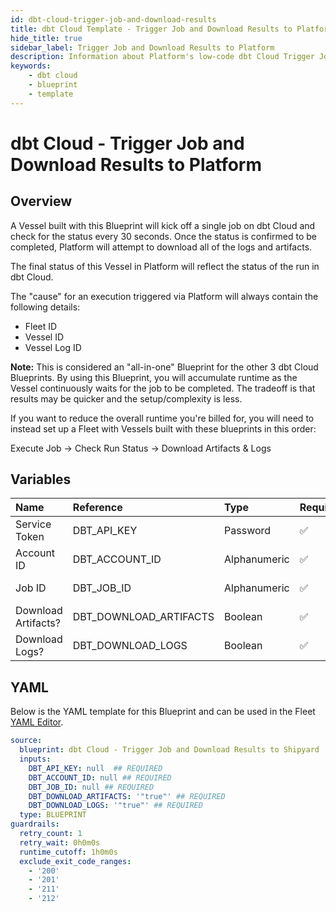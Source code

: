 ```yaml
---
id: dbt-cloud-trigger-job-and-download-results
title: dbt Cloud Template - Trigger Job and Download Results to Platform
hide_title: true
sidebar_label: Trigger Job and Download Results to Platform
description: Information about Platform's low-code dbt Cloud Trigger Job and Download Results to Platform blueprint. Execute an existing job in the dbt Cloud interface, wait for it to finish, and download the resulting logs and artifacts. 
keywords:
    - dbt cloud
    - blueprint
    - template
---
```


# dbt Cloud - Trigger Job and Download Results to Platform

## Overview
A Vessel built with this Blueprint will kick off a single job on dbt Cloud and check for the status every 30 seconds. Once the status is confirmed to be completed, Platform will attempt to download all of the logs and artifacts.

The final status of this Vessel in Platform will reflect the status of the run in dbt Cloud.

The "cause" for an execution triggered via Platform will always contain the following details:
- Fleet ID
- Vessel ID
- Vessel Log ID

**Note:** This is considered an "all-in-one" Blueprint for the other 3 dbt Cloud Blueprints. By using this Blueprint, you will accumulate runtime as the Vessel continuously waits for the job to be completed. The tradeoff is that results may be quicker and the setup/complexity is less.

If you want to reduce the overall runtime you're billed for, you will need to instead set up a Fleet with Vessels built with these blueprints in this order:

Execute Job -> Check Run Status -> Download Artifacts & Logs

## Variables

| Name | Reference | Type | Required | Default | Options | Description |
|:-----|:----------|:-----|:---------|:--------|:--------|:------------|
| Service Token | DBT_API_KEY  | Password |:white_check_mark: | - | - | Your unique service token for dbt Cloud. Instructions for how to get this token can be found in the authorization documentation. |
| Account ID | DBT_ACCOUNT_ID  | Alphanumeric |:white_check_mark: | - | - | Your unique Account ID, found in the URL of dbt Cloud. https://cloud.getdbt.com/#/accounts/ACCOUNT_ID/projects/PROJECT_ID/dashboard/ |
| Job ID | DBT_JOB_ID  | Alphanumeric |:white_check_mark: | - | - | The ID of a specific job you want to run, found in the URL of dbt Cloud. https://cloud.getdbt.com/#/accounts/ACCOUNT_ID/projects/PROJECT_ID/jobs/JOB_ID/ |
| Download Artifacts? | DBT_DOWNLOAD_ARTIFACTS  | Boolean |:white_check_mark: | `"true"` | - | Determines if the artifacts from the run that was generated will be downloaded. Checked by default. |
| Download Logs? | DBT_DOWNLOAD_LOGS  | Boolean |:white_check_mark: | `"true"` | - | Determines if the logs from the run that was generated will be downloaded. Checked by default. |


## YAML
Below is the YAML template for this Blueprint and can be used in the Fleet [YAML Editor](../../reference/fleets/yaml-editor.md).
```yaml
source:
  blueprint: dbt Cloud - Trigger Job and Download Results to Shipyard
  inputs:
    DBT_API_KEY: null  ## REQUIRED
    DBT_ACCOUNT_ID: null ## REQUIRED
    DBT_JOB_ID: null ## REQUIRED
    DBT_DOWNLOAD_ARTIFACTS: '"true"' ## REQUIRED
    DBT_DOWNLOAD_LOGS: '"true"' ## REQUIRED
  type: BLUEPRINT
guardrails:
  retry_count: 1
  retry_wait: 0h0m0s
  runtime_cutoff: 1h0m0s
  exclude_exit_code_ranges:
    - '200'
    - '201'
    - '211'
    - '212'

```
